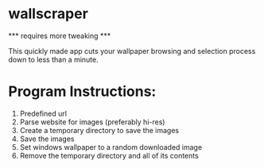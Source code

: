 # wallscraper

*** requires more tweaking ***

This quickly made app cuts your wallpaper browsing and selection process down to less than a minute.


# Program Instructions:
1. Predefined url
2. Parse website for images (preferably hi-res)
3. Create a temporary directory to save the images
4. Save the images
5. Set windows wallpaper to a random downloaded image
6. Remove the temporary directory and all of its contents
